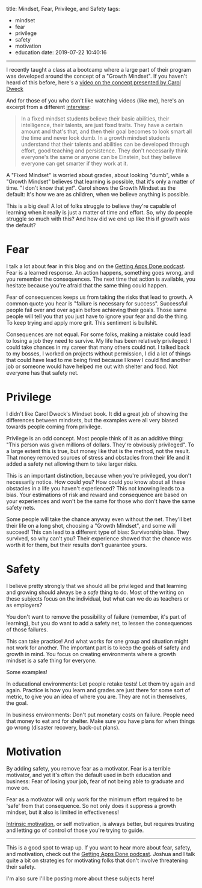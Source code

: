 title: Mindset, Fear, Privilege, and Safety
tags:
  - mindset
  - fear
  - privilege
  - safety
  - motivation
  - education
date: 2019-07-22 10:40:16
---

I recently taught a class at a bootcamp where a large part of their program was developed around the concept of a "Growth Mindset".  If you haven't heard of this before, here's a [video on the concept presented by Carol Dweck](https://www.youtube.com/watch?v=hiiEeMN7vbQ)

And for those of you who don't like watching videos (like me), here's an excerpt from a different [interview](https://onedublin.org/2012/06/19/stanford-universitys-carol-dweck-on-the-growth-mindset-and-education/):

> In a fixed mindset students believe their basic abilities, their intelligence, their talents, are just fixed traits. They have a certain amount and that's that, and then their goal becomes to look smart all the time and never look dumb. In a growth mindset students understand that their talents and abilities can be developed through effort, good teaching and persistence. They don't necessarily think everyone's the same or anyone can be Einstein, but they believe everyone can get smarter if they work at it.

A "Fixed Mindset" is worried about grades, about looking "dumb", while a "Growth Mindset" believes that learning is possible, that it's only a matter of time. "I don't know that _yet_".  Carol shows the Growth Mindset as the default:  It's how we are as children, when we believe anything is possible.

This is a big deal!  A lot of folks struggle to believe they're capable of learning when it really is just a matter of time and effort.  So, why do people struggle so much with this?  And how did we end up like this if growth was the default?

<!-- more -->  

# Fear

I talk a lot about fear in this blog and on the [Getting Apps Done podcast](https://gettingappsdone.com).  Fear is a learned response.  An action happens, something goes wrong, and you remember the consequences.  The next time that action is available, you hesitate because you're afraid that the same thing could happen.

Fear of consequences keeps us from taking the risks that lead to growth.  A common quote you hear is "failure is necessary for success".  Successful people fail over and over again before achieving their goals.  Those same people will tell you that you just have to ignore your fear and do the thing.  To keep trying and apply more grit.  This sentiment is bullshit.

Consequences are not equal.  For some folks, making a mistake could lead to losing a job they need to survive.  My life has been relatively privileged:  I could take chances in my career that many others could not.  I talked back to my bosses, I worked on projects without permission, I did a lot of things that could have lead to me being fired because I knew I could find another job or someone would have helped me out with shelter and food.  Not everyone has that safety net.

# Privilege

I didn't like Carol Dweck's Mindset book.  It did a great job of showing the differences between mindsets, but the examples were all very biased towards people coming from privilege.

Privilege is an odd concept.  Most people think of it as an additive thing: "This person was given millions of dollars.  They're obviously privileged".  To a large extent this is true, but money like that is the method, not the result.  That money removed sources of stress and obstacles from their life and it added a safety net allowing them to take larger risks.  

This is an important distinction, because when you're privileged, you don't necessarily notice.  How could you?  How could you know about all these obstacles in a life you haven't experienced?  This not knowing leads to a bias.  Your estimations of risk and reward and consequence are based on your experiences and won't be the same for those who don't have the same safety nets.

Some people will take the chance anyway even without the net.  They'll bet their life on a long shot, choosing a "Growth Mindset", and some will succeed!  This can lead to a different type of bias:  Survivorship bias.  They survived, so why can't you?  Their experience showed that the chance was worth it for them, but their results don't guarantee yours.

# Safety

I believe pretty strongly that we should all be privileged and that learning and growing should always be a _safe_ thing to do.  Most of the writing on these subjects focus on the individual, but what can we do as teachers or as employers?  

You don't want to remove the possibility of failure (remember, it's part of learning), but you do want to add a safety net, to lessen the consequences of those failures.

This can take practice!  And what works for one group and situation might not work for another.  The important part is to keep the goals of safety and growth in mind.  You focus on creating environments where a growth mindset is a safe thing for everyone. 

Some examples!

In educational environments:  Let people retake tests!  Let them try again and again.  Practice is how you learn and grades are just there for some sort of metric, to give you an idea of where you are.  They are not in themselves, the goal.

In business environments:  Don't put monetary costs on failure.  People need that money to eat and for shelter.  Make sure you have plans for when things go wrong (disaster recovery, back-out plans).

# Motivation

By adding safety, you remove fear as a motivator.  Fear is a terrible motivator, and yet it's often the default used in both education and business:  Fear of losing your job, fear of not being able to graduate and move on.

Fear as a motivator will only work for the minimum effort required to be 'safe' from that consequence.  So not only does it suppress a growth mindset, but it also is limited in effectiveness!

[Intrinsic motivation](https://en.wikipedia.org/wiki/Motivation#Intrinsic_motivation), or self motivation, is always better, but requires trusting and letting go of control of those you're trying to guide.

---

This is a good spot to wrap up.  If you want to hear more about fear, safety, and motivation, check out the [Getting Apps Done podcast](https://gettingappsdone.com).  Joshua and I talk quite a bit on strategies for motivating folks that don't involve threatening their safety.

I'm also sure I'll be posting more about these subjects here!
